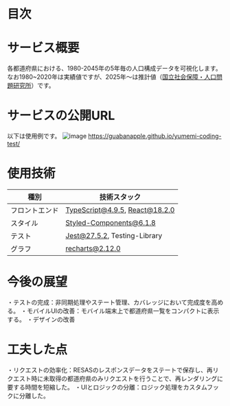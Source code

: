 # 目次

# サービス概要
各都道府県における、1980-2045年の5年毎の人口構成データを可視化します。
なお1980~2020年は実績値ですが、2025年〜は推計値（[国立社会保障・人口問題研究所](https://www.ipss.go.jp/syoushika/tohkei/Mainmenu.html)）です。

# サービスの公開URL
以下は使用例です。
![image](https://github.com/guabanapple/yumemi-coding-test/assets/34186454/09fb6ed4-5a4b-47eb-84ce-b64492c85645)
https://guabanapple.github.io/yumemi-coding-test/

# 使用技術
| 種別 | 技術スタック |
| ---- | ---- |
| フロントエンド | TypeScript@4.9.5, React@18.2.0 |
| スタイル | Styled-Components@6.1.8 |
| テスト | Jest@27.5.2, Testing-Library |
| グラフ | recharts@2.12.0 |

# 今後の展望
・テストの完成：非同期処理やステート管理、カバレッジにおいて完成度を高める。
・モバイルUIの改善：モバイル端末上で都道府県一覧をコンパクトに表示する。
・デザインの改善

# 工夫した点
・リクエストの効率化：RESASのレスポンスデータをステートで保存し、再リクエスト時に未取得の都道府県のみリクエストを行うことで、再レンダリングに要する時間を短縮した。
・UIとロジックの分離：ロジック処理をカスタムフックに分離した。
